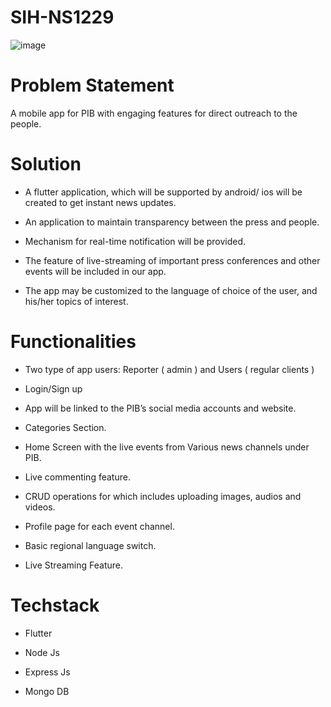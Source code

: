 # SIH-NS1229

![image](https://user-images.githubusercontent.com/53076732/157904736-a818caaa-fbfc-4218-8e95-eb6f1fa9bc9c.png)


# Problem Statement

A mobile app for PIB with engaging features for direct outreach to the people.


# Solution

- A flutter application, which will be supported by android/ ios will be created to get instant news updates.

- An application to maintain transparency between the press and people.

- Mechanism for real-time notification will be provided. 

- The feature of live-streaming of important press conferences and other events will be included in our app. 

- The app may be customized to the language of choice of the user, and his/her topics of interest. 


# Functionalities

- Two type of app users: Reporter ( admin ) and Users ( regular clients ) 

- Login/Sign up

- App will be linked to the PIB’s social media accounts and website.

- Categories Section.

- Home Screen with the live events from Various news channels under PIB.

- Live commenting feature.

- CRUD operations for  which includes uploading images, audios and videos.

- Profile page for each event channel.

- Basic regional language switch.

- Live Streaming Feature.

# Techstack

- Flutter 

- Node Js

- Express Js

- Mongo DB 


